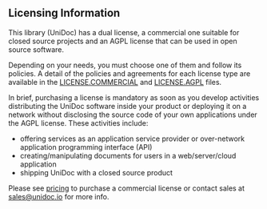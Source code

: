 ## Licensing Information

This library (UniDoc) has a dual license, a commercial one suitable for closed source projects and an
AGPL license that can be used in open source software.

Depending on your needs, you must choose one of them and follow its policies. A detail of the policies
and agreements for each license type are available in the [LICENSE.COMMERCIAL](LICENSE.COMMERCIAL)
and [LICENSE.AGPL](LICENSE.AGPL) files.

In brief, purchasing a license is mandatory as soon as you develop activities
distributing the UniDoc software inside your product or deploying it on a network
without disclosing the source code of your own applications under the AGPL license.
These activities include:

 * offering services as an application service provider or over-network application programming interface (API)
 * creating/manipulating documents for users in a web/server/cloud application
 * shipping UniDoc with a closed source product

Please see [pricing](http://unidoc.io/pricing) to purchase a commercial license or contact sales at sales@unidoc.io
for more info.

